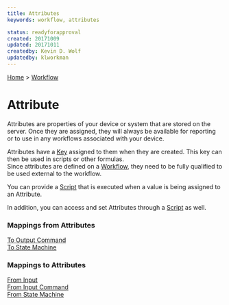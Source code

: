 ```yaml
---
title: Attributes
keywords: workflow, attributes

status: readyforapproval
created: 20171009
updated: 20171011
createdby: Kevin D. Wolf
updatedby: klworkman
---
```

[Home](../Index.md) > [Workflow](Index.md)

# Attribute

Attributes are properties of your device or system that are stored on the server. Once they are assigned, they will always
be available for reporting or to use in any workflows associated with your device.

Attributes have a [Key](Keys.md) assigned to them when they are created.  This key can then be used in scripts or other formulas.  
Since attributes are defined on a [Workflow](Index.md), they need to be fully qualified to be used external to the workflow.

You can provide a [Script](../Scripting/AttributeOnSet.md) that is executed when a value is being assigned to an Attribute.

In addition, you can access and set Attributes through a [Script](../Scripting/WorkingWithAttributes.md) as well.

### Mappings from Attributes

[To Output Command](./Mappings/AttributeToOutputCommand.md)  
[To State Machine](./Mappings/AttributeToStateMachine.md)  

### Mappings to Attributes

[From Input](./Mappings/InputToAttribute.md)  
[From Input Command](./Mappings/InputCommandToAttribute.md)  
[From State Machine](./Mappings/StateMachineToAttribute.md)  


